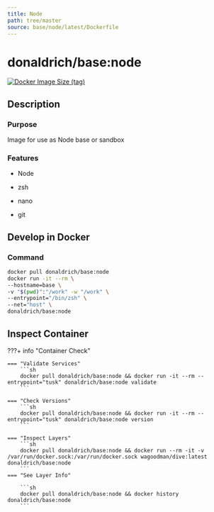 ```yaml
---
title: Node
path: tree/master
source: base/node/latest/Dockerfile
---
```


# donaldrich/base:node

[![Docker Image Size (tag)](https://img.shields.io/docker/image-size/donaldrich/base/node?color=blue&label=size&logo=docker&style=flat-square)](https://hub.docker.com/r/donaldrich/base/node)

## Description

### Purpose

Image for use as Node base or sandbox

### Features

- Node

- zsh

- nano

- git

## Develop in Docker

### Command

```sh
docker pull donaldrich/base:node
docker run -it --rm \
--hostname=base \
-v "$(pwd)":"/work" -w "/work" \
--entrypoint="/bin/zsh" \
--net="host" \
donaldrich/base:node
```

## Inspect Container

???+ info "Container Check"

    === "Validate Services"
        ```sh
        docker pull donaldrich/base:node && docker run -it --rm --entrypoint="tusk" donaldrich/base:node validate
        ```

    === "Check Versions"
        ```sh
        docker pull donaldrich/base:node && docker run -it --rm --entrypoint="tusk" donaldrich/base:node version
        ```

    === "Inspect Layers"
        ```sh
        docker pull donaldrich/base:node && docker run --rm -it -v /var/run/docker.sock:/var/run/docker.sock wagoodman/dive:latest donaldrich/base:node
        ```
    === "See Layer Info"

        ```sh
        docker pull donaldrich/base:node && docker history donaldrich/base:node
        ```
